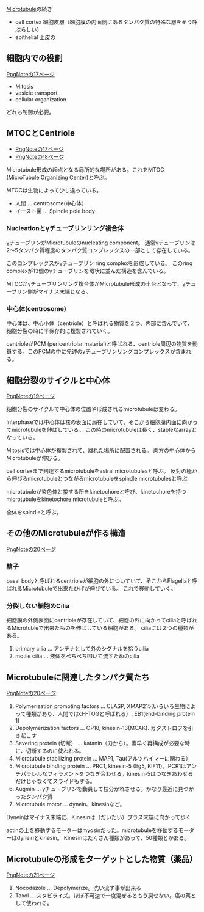 [Microtubule](Microtubule)の続き

- cell cortex 細胞皮層（細胞膜の内面側にあるタンパク質の特殊な層をそう呼ぶらしい）
- epithelial 上皮の

## 細胞内での役割

[PngNoteの17ページ](https://karino2.github.io/ImageGallery/CellBiology706x2.html#lg=1&slide=16)

- Mitosis
- vesicle transport
- cellular organization

どれも制御が必要。

## MTOCとCentriole

- [PngNoteの17ページ](https://karino2.github.io/ImageGallery/CellBiology706x2.html#lg=1&slide=16)
- [PngNoteの18ページ](https://karino2.github.io/ImageGallery/CellBiology706x2.html#lg=1&slide=17)

Microtubule形成の起点となる局所的な場所がある。これをMTOC (MicroTubule Organizing Center)と呼ぶ。

MTOCは生物によって少し違っている。

- 人間 ... centrosome(中心体）
- イースト菌 ... Spindle pole body

### Nucleationとγチューブリンリング複合体

γチューブリンがMicrotubuleのnucleating component。
通常γチューブリンは2〜5タンパク質程度のタンパク質コンプレックスの一部として存在している。

このコンプレックスがγチューブリン ring complexを形成している。
このring complexが13個のγチューブリンを環状に並んだ構造を含んでいる。

MTOCがγチューブリンリング複合体がMicrotubule形成の土台となって、γチューブリン側がマイナス末端となる。

### 中心体(centrosome)

中心体は、中心小体（centriole）と呼ばれる物質を２つ、内部に含んでいて、
細胞分裂の時に半保存的に複製されていく。

centrioleがPCM (pericentriolar material)と呼ばれる、centriole周辺の物質を動員する。このPCMの中に先述のγチューブリンリングコンプレックスが含まれる。

## 細胞分裂のサイクルと中心体

[PngNoteの19ページ](https://karino2.github.io/ImageGallery/CellBiology706x2.html#lg=1&slide=18)

細胞分裂のサイクルで中心体の位置や形成されるmicrotubuleは変わる。

Interphaseでは中心体は核の表面に局在していて、そこから細胞膜内面に向かってmicrotubuleを伸ばしている。
この時のmicrotubuleは長く、stableなarrayとなっている。

Mitosisでは中心体が複製されて、離れた場所に配置される。
両方の中心体からMicrotubuleが伸びる。

cell cortexまで到達するmicrotubuleをastral microtubulesと呼ぶ。
反対の極から伸びるmicrotubuleとつながるmicrotubuleをspindle microtubulesと呼ぶ

microtubuleが染色体と接する所をkinetochoreと呼び、kinetochoreを持つmicrotubuleをkinetochore microtubuleと呼ぶ。

全体をspindleと呼ぶ。

## その他のMicrotubuleが作る構造

[PngNoteの20ページ](https://karino2.github.io/ImageGallery/CellBiology706x2.html#lg=1&slide=19)

### 精子

basal bodyと呼ばれるcentrioleが細胞の外についていて、そこからFlagellaと呼ばれるMicrotubuleで出来たひげが伸びている。
これで移動していく。

### 分裂しない細胞のCilia

細胞膜の外側表面にcentrioleが存在していて、細胞の外に向かってciliaと呼ばれるMicrotubleで出来たものを伸ばしている細胞がある。
ciliaには２つの種類がある。

1. primary cilia ... アンテナとして外のシグナルを拾うcilia
2. motile cilia ... 液体をぺちぺち叩いて流すためのcilia

## Microtubuleに関連したタンパク質たち

[PngNoteの20ページ](https://karino2.github.io/ImageGallery/CellBiology706x2.html#lg=1&slide=19)

1. Polymerization promoting factors ... CLASP, XMAP215(いろいろ生物によって種類があり、人間ではcH-TOGと呼ばれる）, EB1(end-binding protein 1)
2. Depolymerization factors ... OP18, kinesin-13(MCAK). カタストロフを引き起こす
3. Severing protein (切断） ... katanin（刀から）。素早く再構成が必要な時に、切断するのに使われる。
4. Microtubule stabilizing protein ... MAP1, Tau(アルツハイマーに関わる）
5. Microtubule binding protein ... PRC1, kinesin-5 (Eg5, KIF11）。PCR1はアンチパラレルなフィラメントをつなぎ合わせる。kinesin-5はつなぎあわせるだけじゃなくてスライドもする。
6. Augmin ... γチューブリンを動員して枝分かれさせる。かなり最近に見つかったタンパク質
7. Microtubule motor ... dynein、kinesinなど。

Dyneinはマイナス末端に、Kinesinは（だいたい）プラス末端に向かって歩く

actinの上を移動するモーターはmyosinだった。microtubuleを移動するモーターはdyneinとkinesin。
Kinesinはたくさん種類があって、50種類とかある。

## Microtubuleの形成をターゲットとした物質（薬品）

[PngNoteの21ページ](https://karino2.github.io/ImageGallery/CellBiology706x2.html#lg=1&slide=20)

1. Nocodazole ... Depolymerize。洗い流す事が出来る
2. Taxol ... スタビライズ。ほぼ不可逆で一度混ぜるともう戻せない。癌の薬として使われる。